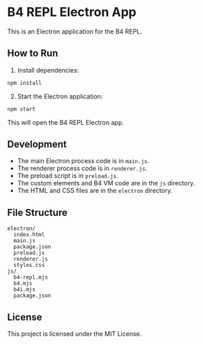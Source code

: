 # B4 REPL Electron App

This is an Electron application for the B4 REPL.

## How to Run

1. Install dependencies:

```sh
npm install
```

2. Start the Electron application:

```sh
npm start
```

This will open the B4 REPL Electron app.

## Development

- The main Electron process code is in `main.js`.
- The renderer process code is in `renderer.js`.
- The preload script is in `preload.js`.
- The custom elements and B4 VM code are in the `js` directory.
- The HTML and CSS files are in the `electron` directory.

## File Structure

```
electron/
  index.html
  main.js
  package.json
  preload.js
  renderer.js
  styles.css
js/
  b4-repl.mjs
  b4.mjs
  b4i.mjs
  package.json
```

## License

This project is licensed under the MIT License.
